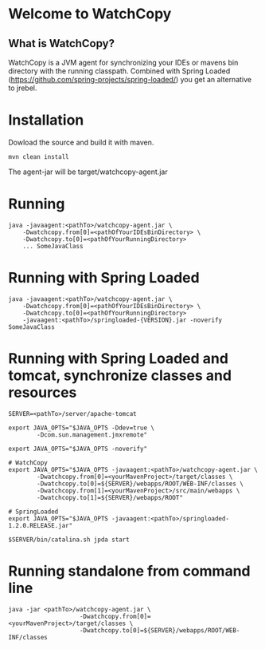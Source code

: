 # Welcome to WatchCopy

## What is WatchCopy?

WatchCopy is a JVM agent for synchronizing your IDEs or mavens bin directory with the running classpath. Combined with 
Spring Loaded (https://github.com/spring-projects/spring-loaded/) you get an alternative to jrebel. 

# Installation

Dowload the source and build it with maven.

    mvn clean install
    
The agent-jar will be target/watchcopy-agent.jar
    
# Running 

    java -javaagent:<pathTo>/watchcopy-agent.jar \
        -Dwatchcopy.from[0]=<pathOfYourIDEsBinDirectory> \
        -Dwatchcopy.to[0]=<pathOfYourRunningDirectory>
        ... SomeJavaClass
        
# Running with Spring Loaded 

    java -javaagent:<pathTo>/watchcopy-agent.jar \
        -Dwatchcopy.from[0]=<pathOfYourIDEsBinDirectory> \
        -Dwatchcopy.to[0]=<pathOfYourRunningDirectory>
        -javaagent:<pathTo>/springloaded-{VERSION}.jar -noverify SomeJavaClass


# Running with Spring Loaded and tomcat, synchronize classes and resources

    SERVER=<pathTo>/server/apache-tomcat

	export JAVA_OPTS="$JAVA_OPTS -Ddev=true \
	        -Dcom.sun.management.jmxremote"

	export JAVA_OPTS="$JAVA_OPTS -noverify"

	# WatchCopy
	export JAVA_OPTS="$JAVA_OPTS -javaagent:<pathTo>/watchcopy-agent.jar \
	        -Dwatchcopy.from[0]=<yourMavenProject>/target/classes \
	        -Dwatchcopy.to[0]=${SERVER}/webapps/ROOT/WEB-INF/classes \
            -Dwatchcopy.from[1]=<yourMavenProject>/src/main/webapps \
            -Dwatchcopy.to[1]=${SERVER}/webapps/ROOT"

	# SpringLoaded
	export JAVA_OPTS="$JAVA_OPTS -javaagent:<pathTo>/springloaded-1.2.0.RELEASE.jar"

	$SERVER/bin/catalina.sh jpda start

# Running standalone from command line

    java -jar <pathTo>/watchcopy-agent.jar \
              	        -Dwatchcopy.from[0]=<yourMavenProject>/target/classes \
              	        -Dwatchcopy.to[0]=${SERVER}/webapps/ROOT/WEB-INF/classes
 
	
	

